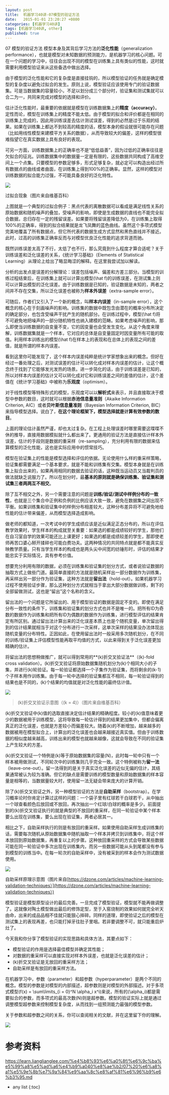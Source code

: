 ```yaml
---
layout: post
title:  机器学习40讲-07模型的验证方法
date:   2015-01-01 23:20:27 +0800
categories: [机器学习40讲]
tags: [机器学习40讲, other]
published: true
---
```




07 模型的验证方法
模型本身及其背后学习方法的**泛化性能**（generalization performance），也就是模型对未知数据的预测能力，是机器学习的核心问题。可在一个问题的学习中，往往会出现不同的模型在训练集上具有类似的性能，这时就需要利用模型验证来从这些备选中做出选择。

由于模型的泛化性能和它的复杂度是直接挂钩的，所以模型验证的任务就是确定模型的复杂度以避免过拟合的发生。原则上说，模型验证应该使用专门的验证数据集。可是当数据集的容量较小，不足以划分成三个部分时，验证集和测试集就可以合二为一，共同来完成对模型的选择和评价。

估计泛化性能时，最重要的依据就是模型在训练数据集上的**精度（accuracy）**。定性而论，模型在训练集上的精度不能太低。由于模型的拟合和评价都是在相同的训练集上完成的，因此用训练误差去估计测试误差，得到的必然是过于乐观的结果。如果在训练集上都达不到较高的精度的话，模型本身的假设就很可能存在问题（比如用线性模型来建模平方关系的数据），从而导致较大的偏差，这样的模型很难指望它在真实数据上具有良好的表现。

可另一方面，训练数据集上的正确率也不是“低低益善”，因为过低的正确率往往是欠拟合的征兆。训练数据集中的数据量一定是有限的，这些数据共同构成了高维空间上一个点集。只要模型的参数足够多，形式足够复杂，就必定可以构造出经过所有数据点的曲线或者曲面，在训练集上得到100%的正确率。显然，这样的模型对训练数据的拟合能力过强，不可能具备良好的泛化特性。

![](https://learn.lianglianglee.com/%e4%b8%93%e6%a0%8f/%e6%9c%ba%e5%99%a8%e5%ad%a6%e4%b9%a040%e8%ae%b2/assets/3499ccb3cf69c143bd663391a5706884.png)

过拟合现象（图片来自维基百科）

上图就是一个典型的过拟合例子：黑点代表的离散数据可以看成是满足线性关系的原始数据和随机噪声的叠加，受噪声的影响，即使是生成数据的直线也不能完全拟合数据，总归存在一定的残留误差。如果要将残留误差降低为0，在训练集上取得100%的正确率，得到的拟合结果就是龙飞凤舞的蓝色曲线。虽然这个多项式模型完美地覆盖了所有数据点，但它所代表的数据生成方式显然和黑色直线并不接近。此时，过高的训练集正确率反而与对模型优良泛化性能的追求背道而驰。

既然训练误差太高了不行，太低了也不行，那么究竟到什么程度才算合适呢？关于训练误差和泛化误差的关系，《统计学习基础》（Elements of Statistical Learning）从理论上给出了略显晦涩的解释。在这里我尝试加以解读。

分析的出发点是误差的分解理论：误差包括噪声、偏差和方差三部分。当模型的训练过程结束后，在训练集上就可以计算出模型\(\\hat f\)的训练误差，在测试集上则可以计算出模型的泛化误差。由于训练数据是已知的，验证数据是未知的，两者之间并不存在交集，所以泛化误差也被称为**样本外误差**（extra-sample error）。

可随后，作者们又引入了一个新的概念，叫**样本内误差**（in-sample error），这个概念的核心在于刻画噪声的影响。训练集的数据中既包含由潜在的概率分布所决定的确定部分，也包含受噪声干扰产生的随机部分。在训练过程中，模型\(\\hat f\)将不可避免地把噪声的一部分随机特性也纳入建模的范畴。如果考虑噪声的影响，那么即使当训练数据的自变量不变，它的因变量也会受发生变化。从这个角度来理解，训练数据集就是一个样本，它对应的总体是自变量固定时因变量所有可能的取值。利用样本训练出的模型\(\\hat f\)在样本上的表现和在总体上的表现之间的差值，就是所谓的样本内误差。

看到这里你可能发现了，这个样本内误差纯粹是统计学家想象出来的概念。但好在经过一番处理之后，对测试误差的估计可以转化成对样本内误差的估计，让这个概念终于找到了它能够发光发热的场景。进一步简化的话，由于训练误差是已知的，所以对样本内误差的估计又可以转化成对它和训练误差之间的差值的估计，这个差值在《统计学习基础》中被称为**乐观度**（optimism）。

对于线性模型等特殊形式的模型，乐观度可以以**解析式**来表示，并且直接取决于模型中参数的数目，这时就可以根据**赤池信息量准则**（Akaike Information Criterion, AIC）或者**贝叶斯信息量准则**（Bayesian Information Criterion, BIC）来指导模型选择。说白了，**在这个理论框架下，模型选择就是计算有效参数的数目**。

上面的理论估计虽然严谨，却也太过复杂。在工程上处理误差时哪里需要这喋喋不休的推导，直接用数据模拟就什么都出来了。更通用的验证方法是直接估计样本外误差，估计的手段则是数据的重采样（re-sampling），充分利用有限的数据来估算模型的泛化性能，这也是实际应用中的惯常技巧。

模型在验证集上的性能是模型选择和评估的依据。无论使用什么样的重采样策略，验证集都需要满足一个基本要求，就是不能和训练集有交集。模型本身就是在训练集上拟合出来的，如果再用相同的数据去验证的话，这种既当运动员又当裁判员的做法就缺乏说服力了。所以在划分时，最**基本的原则就是确保训练集、验证集和测试集三者两两互不相交**。

除了互不相交之外，另一个需要注意的问题是**训练/验证/测试中样例分布的一致性**，也就是三个集合中正例和负例的比例应该大致一致，避免在数据集之间出现不平衡。如果训练集和验证集中的样例分布相差较大，这种分布差异将不可避免地给性能的估计带来偏差，从而模型选择造成影响。

做老师的都知道，一次考试中的学生成绩应该是近似满足正态分布的，所以在评估教学效果时，学生样本的构成就至关重要：如果选的都是成绩较好的学生，那他们在自习室自学的效果可能还比上课更好；如果选的都是成绩较差的学生，那即使老师再苦口婆心掰开揉碎也可能白费功夫。这两种情况的共同特点就是都不能真实反映教学质量。只有当学生样本的构成也是两头尖中间宽的纺锤形时，评估的结果才能忠实于实际情况，具有参考价值。

想要充分利用有限的数据，必须在训练集和验证集的划分方式，或者说验证数据的抽取方式上做些门道。最简单直接的方法就是随机采样出一部分数据作为训练集，再采样出另一部分作为验证集，这种方法就是**留出法**（hold-out）。如果机器学习过程不使用验证步骤，那么这种划分方式就相当于拿出大部分数据做训练，剩下的全部留做测试，这也是“留出”这个名称的含义。

留出法的一个问题是它所留出的、用于模型验证的数据是固定不变的。即使在满足分布一致性的条件下，训练集和验证集的划分方式也并不是唯一的。把所有ID为奇数的数据作为训练集和把所有ID为偶数的数据作为训练集，进行模型评估的结果肯定有所区别。通过留出法计算出来的泛化误差本质上也是个随机变量，单次留出得到的估计结果就相当于对这个分布进行一次采样，这单次采样的结果没办法体现出随机变量的分布特性。正因如此，在使用留出法时一般采用多次随机划分，在不同的训练/验证集上评估模型性能再取平均值的方式，以此来得到关于泛化误差更加精确的估计。

将留出法的思想稍做推广，就可以得到常用的**\(k\)折交叉验证法**（\(k\)-fold cross validation）。\(k\)折交叉验证将原始数据集随机划分为\(k\)个相同大小的子集，并进行\(k\)轮验证。每一轮验证都选择一个子集作为验证集，而将剩余的\(k-1\)个子样本用作训练集。由于每一轮中选择的验证集都互不相同，每一轮验证得到的结果也是不同的，\(k\)个结果的均值就是对泛化性能的最终估计值。

![](https://learn.lianglianglee.com/%e4%b8%93%e6%a0%8f/%e6%9c%ba%e5%99%a8%e5%ad%a6%e4%b9%a040%e8%ae%b2/assets/e794df24cab902430a0e0f5551aee4b4.jpg)

>\(k\)折交叉验证示意图（\(k = 4\)）（图片来自维基百科）

\(k\)折交叉验证中\(k\)值的选取直接决定估计结果的精确程度。较小的\(k\)值意味着更少的数据被用于训练模型，这将导致每一轮估计得到的结果更加集中，但都会偏离真正的泛化误差，也就是方差较小而偏差较大。随着\(k\)的不断增加，越来越多的数据被用在模型拟合上，计算出的泛化误差也会越来越接近真实值。但由于训练数据的相似度越来越高，训练出来的模型也就越来越像，这就会导致在不同的验证集上产生较大的方差。

\(k\)折交叉验证一个特例是\(k\)等于原始数据集的容量\(N\)，此时每一轮中只有一个样本被用做测试，不同轮次中的训练集则几乎完全一致。这个特例被称为**留一法**（leave-one-out）。留一法得到的是关于真实泛化误差的近似无偏的估计，其结果通常被认为较为准确。但它的缺点是需要训练的模型数量和原始数据集的样本容量是相等的，当数据量较大时，使用留一法无疑会带来庞大的计算开销。

除了\(k\)折交叉验证之外，另一种模型验证的方法是**自助采样**（bootstrap）。在学习概率论时你肯定计算过这样的问题：一个袋子里有红球若干白球若干，从中抽出一个球查看颜色后放回或不放回，再次抽出一个红球/白球的概率是多少。前面提到的\(k\)折交叉验证执行的就是典型的不放回的重采样，在同一轮验证中某个样本要么出现在训练集，要么出现在验证集，两者必居其一。

相比之下，自助采样执行的则是有放回的重采样。如果使用自助采样生成训练集的话，需要每次随机从原始数据集中随机抽取一个样本并拷贝到训练集中，将这个样本放回到原始数据集，再重复以上的步骤。这种放回重采样的方式会导致某些数据可能在同一轮验证中多次出现在训练集内，而另一些数据可能从头到尾都没有参与到模型的训练当中。在每一轮次的自助采样中，没有被采到的样本会作为测试数据使用。

![](https://learn.lianglianglee.com/%e4%b8%93%e6%a0%8f/%e6%9c%ba%e5%99%a8%e5%ad%a6%e4%b9%a040%e8%ae%b2/assets/615eb985784b56039661e9439cc8a80b.png)

自助采样原理示意图（图片来自[https://dzone.com/articles/machine-learning-validation-techniques）](https://dzone.com/articles/machine-learning-validation-techniques）)

模型验证是模型原型设计的最后完善。一旦完成了模型验证，模型就不能再做调整了。这就像对陶土模型做出最后的修饰定型，至于入窑烧制的效果如何就完全听天由命，出来的成品品相不佳就只能狠心摔碎。同样的道理，即使验证之后的模型在测试集上的表现再差，也只能打掉牙往肚子里咽。若非要调整不可，就只能重启炉灶了。

今天我和你分享了模型验证的实现思路和具体方法，其要点如下：

* 模型验证的作用是选择最佳模型并确定其性能；
* 对数据的重采样可以直接实现对样本外误差，也就是泛化误差的估计；
* \(k\)折交叉验证是无放回的重采样方法；
* 自助采样是有放回的重采样方法。

在机器学习中，参数（parameter）和超参数（hyperparameter）是两个不同的概念。模型的参数是对模型的内部描述，超参数则是对模型的外部描述。对于多项式模型\(f(x) = \\sum\\limits_{i = 0}^N \\alpha_i x^i\)来说，所有的\(\\alpha_i\)都是需要拟合的参数，而多项式的最高次数\(N\)则是超参数。模型的验证实际上就是通过调整模型超参数来控制模型复杂度，从而找到一组预测能力最强的模型参数。

关于参数和超参数之间的关系，你可以查阅相关的文献，并在这里留下你的理解。

![](https://learn.lianglianglee.com/%e4%b8%93%e6%a0%8f/%e6%9c%ba%e5%99%a8%e5%ad%a6%e4%b9%a040%e8%ae%b2/assets/092c6829c8466f1d71c77c24b63e6fab.jpg)




# 参考资料

https://learn.lianglianglee.com/%e4%b8%93%e6%a0%8f/%e6%9c%ba%e5%99%a8%e5%ad%a6%e4%b9%a040%e8%ae%b2/07%20%e6%a8%a1%e5%9e%8b%e7%9a%84%e9%aa%8c%e8%af%81%e6%96%b9%e6%b3%95.md

* any list
{:toc}
